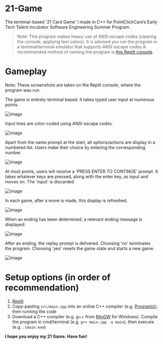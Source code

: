 # 21-Game
The terminal-based '21 Card Game' I made in C++ for PointClickCare’s Early Tech Talent Incubator Software Engineering Summer Program.

> Note: This program makes heavy use of ANSI escape codes (clearing the console, applying text colors). It is advised you run the program in a terminal/terminal emulator that supports ANSI escape codes
> A recommended method of running the program is [this Replit console](https://replit.com/@johnmannul/21-Game?v=1).

# Gameplay
Note: These screenshots are taken on the Replit console, where the program was run.

The game is entirely-terminal based. It takes typed user input at numerous points.

![image](https://github.com/user-attachments/assets/0f6c73df-4e2a-4572-8628-9bb1d48e38b8)

Input lines are color-coded using ANSI escape codes.

![image](https://github.com/user-attachments/assets/31ec0f4b-a22f-484b-89d9-7f5275d384b4)

Apart from the name prompt at the start, all options/actions are display in a numbered list. Users make their choice by entering the corresponding number.

![image](https://github.com/user-attachments/assets/d95d2f10-2eaf-4a55-aba2-d497e0f0211a)

At most points, users will receive a 'PRESS ENTER TO CONTINUE' prompt. It takes whatever keys are pressed, along with the enter key, as input and moves on. The 'input' is discarded

![image](https://github.com/user-attachments/assets/33df49df-7452-4e24-ad8d-282793e048e2)

In each game, after a move is made, this display is refreshed.

![image](https://github.com/user-attachments/assets/cabd3ee6-2ebd-4a1b-a2e0-d3c8511cbd38)

When an ending has been determined, a relevant ending message is displayed.

![image](https://github.com/user-attachments/assets/aed6b228-d2ca-4080-87f8-8b02007a42e3)

After an ending, the replay prompt is delivered. Choosing 'no' terminates the program. Choosing 'yes' resets the game state and starts a new game.

![image](https://github.com/user-attachments/assets/30a007ff-d1ae-4b76-8491-1587620b4dad)


# Setup options (in order of recommendation)
1. [Replit](https://replit.com/@johnmannul/21-Game?v=1)
2. Copy-pasting ```src/main.cpp``` into an online C++ compiler (e.g. [Programiz](https://www.programiz.com/cpp-programming/online-compiler/)), then running the code
3. Download a C++ compiler (e.g. g++ from [MinGW](https://github.com/niXman/mingw-builds-binaries/releases) for Windows). Compile the program in cmd/terminal (e.g. ```g++ main.cpp -o main```), then execute (e.g. ```.\main.exe```)





**I hope you enjoy my 21 Game. Have fun!**
